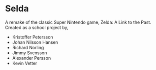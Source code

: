 Selda
======

<p>A remake of the classic Super Nintendo game, Zelda: A Link to the Past. <br>
Created as a school project by,</p>

<ul>
<li>Kristoffer Petersson</li>
<li>Johan Nilsson Hansen</li>
<li>Richard Norling</li>
<li>Jimmy Svensson</li>
<li>Alexander Persson</li>
<li>Kevin Vetter</li>
</ul>

